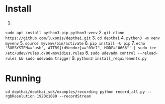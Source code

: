 # Install
1. 
`sudo apt install python3-pip python3-venv` 
2. 
`git clone https://github.com/luxonis/depthai.git` 
3. 
`cd depthai` 
4. 
`python3 -m venv myvenv`
5. 
`source myvenv/bin/activate`
6. 
`pip install -U pip`
7. 
`echo 'SUBSYSTEM=="usb", ATTRS{idVendor}=="03e7", MODE="0666"' | sudo tee /etc/udev/rules.d/80-movidius.rules`
8. 
`sudo udevadm control --reload-rules && sudo udevadm trigger`
9. 
`python3 install_requirements.py`







# Running
`cd depthai/depthai_sdk/examples/recording
python record_all.py --rgbResolution 1920x1080 --recordStream`